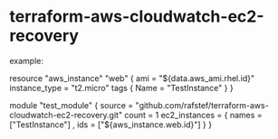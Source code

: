 # terraform-aws-cloudwatch-ec2-recovery


example:

resource "aws_instance" "web" {
  ami           = "${data.aws_ami.rhel.id}"
  instance_type = "t2.micro"
  tags {
    Name = "TestInstance"
  }
}



module "test_module" {
  source = "github.com/rafstef/terraform-aws-cloudwatch-ec2-recovery.git"
  count = 1
  ec2_instances   = { names = ["TestInstance"] , ids = ["${aws_instance.web.id}"] }
}